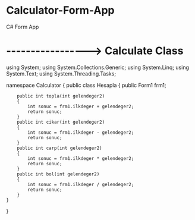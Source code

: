 # Calculator-Form-App
C# Form App
# -----------------> Calculate Class 
using System;
using System.Collections.Generic;
using System.Linq;
using System.Text;
using System.Threading.Tasks;

namespace Calculator
{
    public class Hesapla
    {
        public Form1 frm1;

        public int topla(int gelendeger2)
        {
            int sonuc = frm1.ilkdeger + gelendeger2;
            return sonuc;
        }
        public int cikar(int gelendeger2)
        {
            int sonuc = frm1.ilkdeger - gelendeger2;
            return sonuc;
        }
        public int carp(int gelendeger2)
        {
            int sonuc = frm1.ilkdeger * gelendeger2;
            return sonuc;
        }
        public int bol(int gelendeger2)
        {
            int sonuc = frm1.ilkdeger / gelendeger2;
            return sonuc;
        }
    }
}
